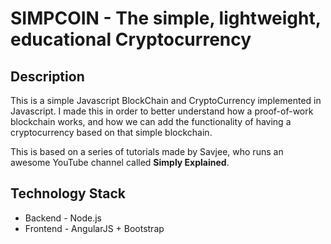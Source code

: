 # SIMPCOIN - The simple, lightweight, educational  Cryptocurrency

## Description
This is a simple Javascript BlockChain and CryptoCurrency implemented in Javascript.
I made this in order to better understand how a proof-of-work blockchain works, and how we can 
add the functionality of having a cryptocurrency based on that simple blockchain.

This is based on a series of tutorials made by Savjee, who runs an awesome YouTube channel called **Simply Explained**.

## Technology Stack
* Backend - Node.js
* Frontend - AngularJS + Bootstrap